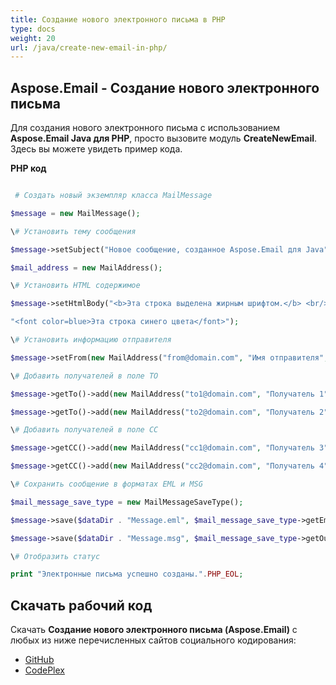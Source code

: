 ```yaml
---
title: Создание нового электронного письма в PHP
type: docs
weight: 20
url: /java/create-new-email-in-php/
---
```


## **Aspose.Email - Создание нового электронного письма**
Для создания нового электронного письма с использованием **Aspose.Email Java для PHP**, просто вызовите модуль **CreateNewEmail**. Здесь вы можете увидеть пример кода.

**PHP код**

``` php

 # Создать новый экземпляр класса MailMessage

$message = new MailMessage();

\# Установить тему сообщения

$message->setSubject("Новое сообщение, созданное Aspose.Email для Java");

$mail_address = new MailAddress();

\# Установить HTML содержимое

$message->setHtmlBody("<b>Эта строка выделена жирным шрифтом.</b> <br/> <br/>" .

"<font color=blue>Эта строка синего цвета</font>");

\# Установить информацию отправителя

$message->setFrom(new MailAddress("from@domain.com", "Имя отправителя", false));

\# Добавить получателей в поле TO

$message->getTo()->add(new MailAddress("to1@domain.com", "Получатель 1", false));

$message->getTo()->add(new MailAddress("to2@domain.com", "Получатель 2", false));

\# Добавить получателей в поле CC

$message->getCC()->add(new MailAddress("cc1@domain.com", "Получатель 3", false));

$message->getCC()->add(new MailAddress("cc2@domain.com", "Получатель 4", false));

\# Сохранить сообщение в форматах EML и MSG

$mail_message_save_type = new MailMessageSaveType();

$message->save($dataDir . "Message.eml", $mail_message_save_type->getEmlFormat());

$message->save($dataDir . "Message.msg", $mail_message_save_type->getOutlookMessageFormat());

\# Отобразить статус

print "Электронные письма успешно созданы.".PHP_EOL;


```
## **Скачать рабочий код**
Скачать **Создание нового электронного письма (Aspose.Email)** с любых из ниже перечисленных сайтов социального кодирования:

- [GitHub](https://github.com/aspose-email/Aspose.Email-for-Java/blob/master/Plugins/Aspose_Email_Java_for_PHP/src/aspose/email/ProgrammingEmail/CreateNewEmail.php)
- [CodePlex](https://asposeemailjavaphp.codeplex.com/SourceControl/latest#src/aspose/email/ProgrammingEmail/CreateNewEmail.php)
